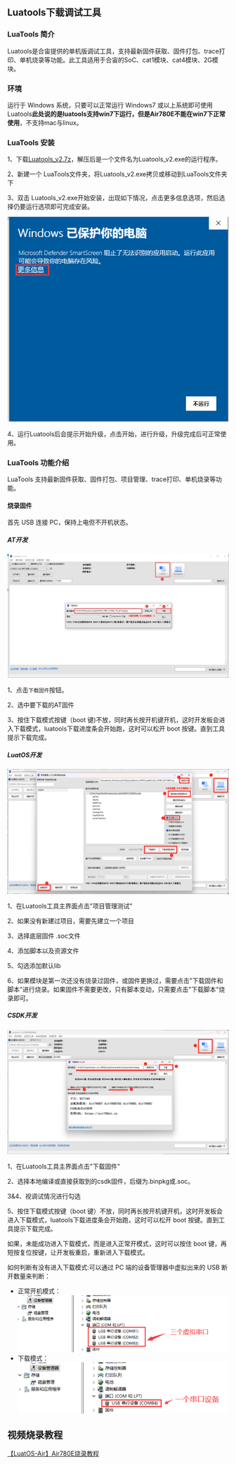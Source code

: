 
## Luatools下载调试工具

### LuaTools 简介

Luatools是合宙提供的单机版调试工具，支持最新固件获取、固件打包、trace打印、单机烧录等功能。此工具适用于合宙的SoC、cat1模块、cat4模块、2G模块。

### 环境

运行于 Windows 系统，只要可以正常运行 Windows7 或以上系统即可使用Luatools**此处说的是luatools支持win7下运行，但是Air780E不能在win7下正常使用**，不支持mac与linux。

### LuaTools 安装

1、下载[Luatools_v2.7z](https://luatos.com/luatools/download/last)，解压后是一个文件名为Luatools_v2.exe的运行程序。

2、新建一个 LuaTools文件夹，将Luatools_v2.exe拷贝或移动到LuaTools文件夹下

3、双击 Luatools_v2.exe开始安装，出现如下情况，点击更多信息选项，然后选择仍要运行选项即可完成安装。

![image.png](../../image/开发工具及使用说明/Luatools下载调试工具/20231121102748626_image.png)

4、运行Luatools后会提示开始升级，点击开始，进行升级，升级完成后可正常使用。

### LuaTools 功能介绍

LuaTools 支持最新固件获取、固件打包、项目管理、trace打印、单机烧录等功能。

#### 烧录固件

首先 USB 连接 PC，保持上电但不开机状态。

##### AT开发

![](../../image/开发工具及使用说明/Luatools下载调试工具/20221009110353731_image.png)

1、点击`下载固件`按钮。

2、选中要下载的AT固件

3、按住下载模式按键（boot 键)不放，同时再长按开机键开机，这时开发板会进入下载模式，luatools下载进度条会开始跑，这时可以松开 boot 按键。直到工具提示下载完成。



##### LuatOS开发

![](../../image/开发工具及使用说明/Luatools下载调试工具/4fe214de-bd60-4513-96bc-6bd16bf5d77d.png)

1、在Luatools工具主界面点击"项目管理测试"

2、如果没有新建过项目，需要先建立一个项目

3、选择底层固件 .soc文件

4、添加脚本以及资源文件

5、勾选添加默认lib

6、如果模块是第一次还没有烧录过固件，或固件更换过，需要点击"下载固件和脚本"进行烧录。如果固件不需要更改，只有脚本变动，只需要点击"下载脚本"烧录即可。



##### CSDK开发

![img](../../image/开发工具及使用说明/Luatools下载调试工具/7897d771-ec3d-4051-929a-1fcda565d7d3.png)

1、在Luatools工具主界面点击"下载固件"

2、选择本地编译或直接获取到的csdk固件，后缀为.binpkg或.soc。

3&4、视调试情况进行勾选

5、按住下载模式按键（boot 键）不放，同时再长按开机键开机，这时开发板会进入下载模式，luatools下载进度条会开始跑，这时可以松开 boot 按键。直到工具提示下载完成。



如果，未能成功进入下载模式，而是进入正常开模式，这时可以按住 boot 键，再短按复位按键，让开发板重启，重新进入下载模式。

如何判断有没有进入下载模式:可以通过 PC 端的设备管理器中虚拟出来的 USB 断开数量来判断：

- 正常开机模式：
  ![image.png](../../image/开发工具及使用说明/Luatools下载调试工具/20221009111242010_image.png)
- 下载模式：
  ![image.png](../../image/开发工具及使用说明/Luatools下载调试工具/20221009111448780_image.png)

## 视频烧录教程

[【LuatOS-Air】Air780E烧录教程](https://www.bilibili.com/video/BV1ae4y177jo/)
